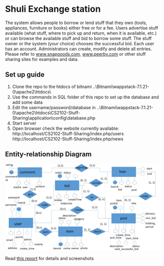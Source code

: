 # Shuli Exchange station
The system allows people to borrow or lend stuff that they own (tools, appliances, furniture or books) either free or for a fee. Users advertise stuff available (what stuff, where to pick up and return, when it is available, etc.) or can browse the available stuff and bid to borrow some stuff. The stuff owner or the system (your choice) chooses the successful bid.  Each user has an account. Administrators can create, modify and delete all entries.  Please refer to www.snapgoods.com, www.peerby.com or other stuff sharing sites for examples and data.

## Set up guide
1. Clone the repo to the htdocs of bitnami ..\Bitnami\wappstack-7.1.21-0\apache2\htdocs\
2. Use the commands in SQL folder of this repo to set up the database and add some data
3. Edit the username/password/database in ..\Bitnami\wappstack-7.1.21-0\apache2\htdocs\CS2102-Stuff-Sharing\application\config\database.php
4. Start server
5. Open browser check the website
currently available:
http://localhost/CS2102-Stuff-Sharing/index.php/users
http://localhost/CS2102-Stuff-Sharing/index.php/news

## Entity-relationship Diagram
![Alt text](doc/resource/ERDiagram.png?raw=true "ER Diagram")

Read [this report](https://github.com/tankztz/CS2102-Stuff-Sharing/blob/master/CS2102-Stuffsharing-Report-Group68.pdf) for details and screenshots
